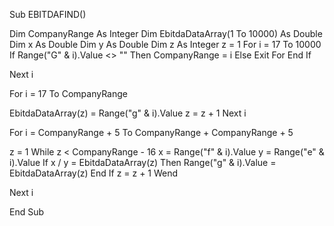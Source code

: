Sub EBITDAFIND()


Dim CompanyRange As Integer
Dim EbitdaDataArray(1 To 10000) As Double
Dim x As Double
Dim y As Double
Dim z As Integer
z = 1
For i = 17 To 10000
If Range("G" & i).Value <> "" Then
CompanyRange = i
Else
Exit For
End If

Next i

For i = 17 To CompanyRange

EbitdaDataArray(z) = Range("g" & i).Value
z = z + 1
Next i

For i = CompanyRange + 5 To CompanyRange + CompanyRange + 5

z = 1
While z < CompanyRange - 16
x = Range("f" & i).Value
y = Range("e" & i).Value
If x / y = EbitdaDataArray(z) Then
Range("g" & i).Value = EbitdaDataArray(z)
End If
z = z + 1
Wend

Next i


End Sub
